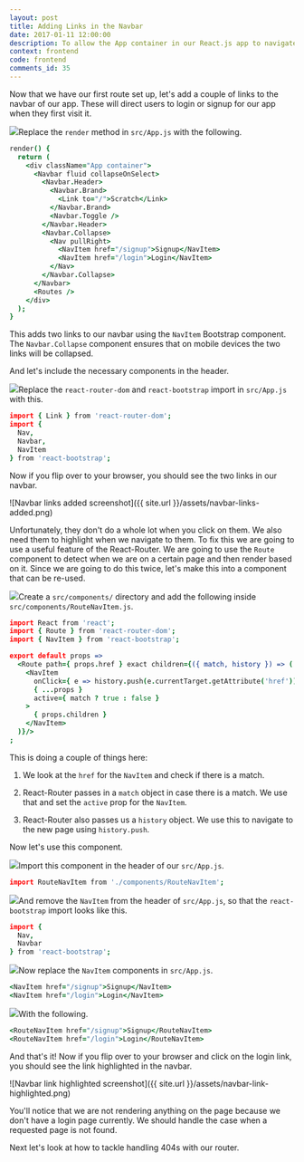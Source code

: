 ```yaml
---
layout: post
title: Adding Links in the Navbar
date: 2017-01-11 12:00:00
description: To allow the App container in our React.js app to navigate to a link, we are going to use the withRouter higher-order component. The withRouter HOC from React Router adds the route related props to our component. With this we can call history.push to navigate around our app.
context: frontend
code: frontend
comments_id: 35
---
```


Now that we have our first route set up, let's add a couple of links to the navbar of our app. These will direct users to login or signup for our app when they first visit it.

<img class="code-marker" src="{{ site.url }}/assets/s.png" />Replace the `render` method in `src/App.js` with the following.

``` coffee
render() {
  return (
    <div className="App container">
      <Navbar fluid collapseOnSelect>
        <Navbar.Header>
          <Navbar.Brand>
            <Link to="/">Scratch</Link>
          </Navbar.Brand>
          <Navbar.Toggle />
        </Navbar.Header>
        <Navbar.Collapse>
          <Nav pullRight>
            <NavItem href="/signup">Signup</NavItem>
            <NavItem href="/login">Login</NavItem>
          </Nav>
        </Navbar.Collapse>
      </Navbar>
      <Routes />
    </div>
  );
}
```

This adds two links to our navbar using the `NavItem` Bootstrap component. The `Navbar.Collapse` component ensures that on mobile devices the two links will be collapsed.

And let's include the necessary components in the header.

<img class="code-marker" src="{{ site.url }}/assets/s.png" />Replace the `react-router-dom` and `react-bootstrap` import in `src/App.js` with this.

``` coffee
import { Link } from 'react-router-dom';
import {
  Nav,
  Navbar,
  NavItem
} from 'react-bootstrap';
```

Now if you flip over to your browser, you should see the two links in our navbar.

![Navbar links added screenshot]({{ site.url }}/assets/navbar-links-added.png)

Unfortunately, they don't do a whole lot when you click on them. We also need them to highlight when we navigate to them. To fix this we are going to use a useful feature of the React-Router. We are going to use the `Route` component to detect when we are on a certain page and then render based on it. Since we are going to do this twice, let's make this into a component that can be re-used.

<img class="code-marker" src="{{ site.url }}/assets/s.png" />Create a `src/components/` directory and add the following inside `src/components/RouteNavItem.js`.

``` coffee
import React from 'react';
import { Route } from 'react-router-dom';
import { NavItem } from 'react-bootstrap';

export default props =>
  <Route path={ props.href } exact children={({ match, history }) => (
    <NavItem
      onClick={ e => history.push(e.currentTarget.getAttribute('href')) }
      { ...props }
      active={ match ? true : false }
    >
      { props.children }
    </NavItem>
  )}/>
;
```

This is doing a couple of things here:

1. We look at the `href` for the `NavItem` and check if there is a match.

2. React-Router passes in a `match` object in case there is a match. We use that and set the `active` prop for the `NavItem`.

3. React-Router also passes us a `history` object. We use this to navigate to the new page using `history.push`.

Now let's use this component.

<img class="code-marker" src="{{ site.url }}/assets/s.png" />Import this component in the header of our `src/App.js`.

``` coffee
import RouteNavItem from './components/RouteNavItem';
```

<img class="code-marker" src="{{ site.url }}/assets/s.png" />And remove the `NavItem` from the header of `src/App.js`, so that the `react-bootstrap` import looks like this.

``` coffee
import {
  Nav,
  Navbar
} from 'react-bootstrap';
```

<img class="code-marker" src="{{ site.url }}/assets/s.png" />Now replace the `NavItem` components in `src/App.js`.

``` coffee
<NavItem href="/signup">Signup</NavItem>
<NavItem href="/login">Login</NavItem>
```

<img class="code-marker" src="{{ site.url }}/assets/s.png" />With the following.

``` coffee
<RouteNavItem href="/signup">Signup</RouteNavItem>
<RouteNavItem href="/login">Login</RouteNavItem>
```

And that's it! Now if you flip over to your browser and click on the login link, you should see the link highlighted in the navbar.

![Navbar link highlighted screenshot]({{ site.url }}/assets/navbar-link-highlighted.png)

You'll notice that we are not rendering anything on the page because we don't have a login page currently. We should handle the case when a requested page is not found.

Next let's look at how to tackle handling 404s with our router.
